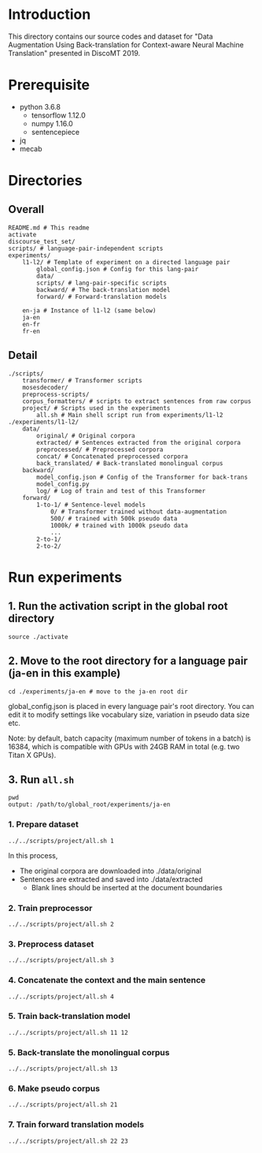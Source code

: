 # Introduction
This directory contains our source codes and dataset for "Data Augmentation Using Back-translation for Context-aware Neural Machine Translation" presented in DiscoMT 2019.

# Prerequisite
- python 3.6.8
    - tensorflow 1.12.0
    - numpy 1.16.0
    - sentencepiece 
- jq
- mecab

# Directories
## Overall
```
README.md # This readme
activate
discourse_test_set/
scripts/ # language-pair-independent scripts
experiments/
    l1-l2/ # Template of experiment on a directed language pair
        global_config.json # Config for this lang-pair
        data/
        scripts/ # lang-pair-specific scripts
        backward/ # The back-translation model
        forward/ # Forward-translation models

    en-ja # Instance of l1-l2 (same below)
    ja-en
    en-fr
    fr-en
```

## Detail
```
./scripts/
    transformer/ # Transformer scripts
    mosesdecoder/
    preprocess-scripts/
    corpus_formatters/ # scripts to extract sentences from raw corpus
    project/ # Scripts used in the experiments
        all.sh # Main shell script run from experiments/l1-l2
./experiments/l1-l2/
    data/
        original/ # Original corpora
        extracted/ # Sentences extracted from the original corpora
        preprocessed/ # Preprocessed corpora
        concat/ # Concatenated preprocessed corpora
        back_translated/ # Back-translated monolingual corpus
    backward/
        model_config.json # Config of the Transformer for back-trans
        model_config.py
        log/ # Log of train and test of this Transformer
    forward/
        1-to-1/ # Sentence-level models
            0/ # Transformer trained without data-augmentation
            500/ # trained with 500k pseudo data
            1000k/ # trained with 1000k pseudo data
            ...
        2-to-1/ 
        2-to-2/
```

# Run experiments

## 1. Run the activation script in the global root directory
```
source ./activate
```

## 2. Move to the root directory for a language pair (ja-en in this example)
```
cd ./experiments/ja-en # move to the ja-en root dir
```

global_config.json is placed in every language pair's root directory.
You can edit it to modify settings like vocabulary size, variation in pseudo data size etc.

Note: by default, batch capacity (maximum number of tokens in a batch) is 16384, which is compatible with GPUs with 24GB RAM in total (e.g. two Titan X GPUs).

## 3. Run `all.sh`
```
pwd
output: /path/to/global_root/experiments/ja-en
```
### 1. Prepare dataset
```
../../scripts/project/all.sh 1
```
In this process,

- The original corpora are downloaded into ./data/original
- Sentences are extracted and saved into ./data/extracted
    - Blank lines should be inserted at the document boundaries

### 2. Train preprocessor
```
../../scripts/project/all.sh 2
```

### 3. Preprocess dataset
```
../../scripts/project/all.sh 3
```

### 4. Concatenate the context and the main sentence
```
../../scripts/project/all.sh 4
```

### 5. Train back-translation model
```
../../scripts/project/all.sh 11 12
```

### 5. Back-translate the monolingual corpus
```
../../scripts/project/all.sh 13
```

### 6. Make pseudo corpus
```
../../scripts/project/all.sh 21
```

### 7. Train forward translation models
```
../../scripts/project/all.sh 22 23
```
